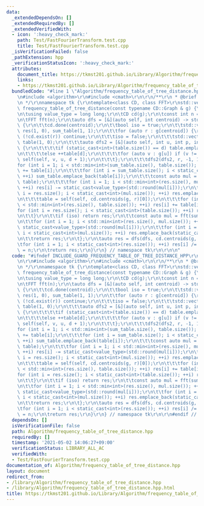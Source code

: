 ```yaml
---
data:
  _extendedDependsOn: []
  _extendedRequiredBy: []
  _extendedVerifiedWith:
  - icon: ':heavy_check_mark:'
    path: Test/FastFourierTransform.test.cpp
    title: Test/FastFourierTransform.test.cpp
  _isVerificationFailed: false
  _pathExtension: hpp
  _verificationStatusIcon: ':heavy_check_mark:'
  attributes:
    document_title: https://tkmst201.github.io/Library/Algorithm/frequency_table_of_tree_distance.hpp
    links:
    - https://tkmst201.github.io/Library/Algorithm/frequency_table_of_tree_distance.hpp
  bundledCode: "#line 1 \"Algorithm/frequency_table_of_tree_distance.hpp\"\n\n\n\r\
    \n#include <algorithm>\r\n#include <cmath>\r\n\r\n/**\r\n * @brief https://tkmst201.github.io/Library/Algorithm/frequency_table_of_tree_distance.hpp\r\
    \n */\r\nnamespace tk {\r\ntemplate<class CD, class FFT>\r\nstd::vector<long long>\
    \ frequency_table_of_tree_distance(const typename CD::Graph & g) {\r\n\tassert(!g.empty());\r\
    \n\tusing value_type = long long;\r\n\tCD cd(g);\r\n\tconst int n = g.size();\r\
    \n\tFFT fft(n);\r\n\tauto dfs = [&](auto self, int centroid) -> std::vector<value_type>\
    \ {\r\n\t\tcd.done(centroid);\r\n\t\tbool iso = true;\r\n\t\tstd::vector<value_type>\
    \ res(1, 0), sum_table(1, 1);\r\n\t\tfor (auto r : g[centroid]) {\r\n\t\t\tif\
    \ (!cd.exist(r)) continue;\r\n\t\t\tiso = false;\r\n\t\t\tstd::vector<value_type>\
    \ table(1, 0);\r\n\t\t\tauto dfs2 = [&](auto self, int u, int p, int d) -> void\
    \ {\r\n\t\t\t\tif (static_cast<int>(table.size()) == d) table.emplace_back(1);\r\
    \n\t\t\t\telse ++table[d];\r\n\t\t\t\tfor (auto v : g[u]) if (v != p && cd.exist(v))\
    \ self(self, v, u, d + 1);\r\n\t\t\t};\r\n\t\t\tdfs2(dfs2, r, -1, 1);\r\n\t\t\t\
    for (int i = 1; i < std::min<int>(sum_table.size(), table.size()); ++i) sum_table[i]\
    \ += table[i];\r\n\t\t\tfor (int i = sum_table.size(); i < static_cast<int>(table.size());\
    \ ++i) sum_table.emplace_back(table[i]);\r\n\t\t\tconst auto mul = fft(table,\
    \ table);\r\n\t\t\tfor (int i = 1; i < std::min<int>(res.size(), mul.size());\
    \ ++i) res[i] -= static_cast<value_type>(std::round(mul[i]));\r\n\t\t\tfor (int\
    \ i = res.size(); i < static_cast<int>(mul.size()); ++i) res.emplace_back(-static_cast<value_type>(std::round(mul[i])));\r\
    \n\t\t\ttable = self(self, cd.centroids(g, r)[0]);\r\n\t\t\tfor (int i = 1; i\
    \ < std::min<int>(res.size(), table.size()); ++i) res[i] += table[i];\r\n\t\t\t\
    for (int i = res.size(); i < static_cast<int>(table.size()); ++i) res.emplace_back(table[i]);\r\
    \n\t\t}\r\n\t\tif (iso) return res;\r\n\t\tconst auto mul = fft(sum_table, sum_table);\r\
    \n\t\tfor (int i = 1; i < std::min<int>(res.size(), mul.size()); ++i) res[i] +=\
    \ static_cast<value_type>(std::round(mul[i]));\r\n\t\tfor (int i = res.size();\
    \ i < static_cast<int>(mul.size()); ++i) res.emplace_back(static_cast<value_type>(std::round(mul[i])));\r\
    \n\t\treturn res;\r\n\t};\r\n\tauto res = dfs(dfs, cd.centroids(g, 0)[0]);\r\n\
    \tfor (int i = 1; i < static_cast<int>(res.size()); ++i) res[i] /= 2;\r\n\tres[0]\
    \ = n;\r\n\treturn res;\r\n}\r\n} // namespace tk\r\n\r\n\n"
  code: "#ifndef INCLUDE_GUARD_FREQUENCY_TABLE_OF_TREE_DISTANCE_HPP\r\n#define INCLUDE_GUARD_FREQUENCY_TABLE_OF_TREE_DISTANCE_HPP\r\
    \n\r\n#include <algorithm>\r\n#include <cmath>\r\n\r\n/**\r\n * @brief https://tkmst201.github.io/Library/Algorithm/frequency_table_of_tree_distance.hpp\r\
    \n */\r\nnamespace tk {\r\ntemplate<class CD, class FFT>\r\nstd::vector<long long>\
    \ frequency_table_of_tree_distance(const typename CD::Graph & g) {\r\n\tassert(!g.empty());\r\
    \n\tusing value_type = long long;\r\n\tCD cd(g);\r\n\tconst int n = g.size();\r\
    \n\tFFT fft(n);\r\n\tauto dfs = [&](auto self, int centroid) -> std::vector<value_type>\
    \ {\r\n\t\tcd.done(centroid);\r\n\t\tbool iso = true;\r\n\t\tstd::vector<value_type>\
    \ res(1, 0), sum_table(1, 1);\r\n\t\tfor (auto r : g[centroid]) {\r\n\t\t\tif\
    \ (!cd.exist(r)) continue;\r\n\t\t\tiso = false;\r\n\t\t\tstd::vector<value_type>\
    \ table(1, 0);\r\n\t\t\tauto dfs2 = [&](auto self, int u, int p, int d) -> void\
    \ {\r\n\t\t\t\tif (static_cast<int>(table.size()) == d) table.emplace_back(1);\r\
    \n\t\t\t\telse ++table[d];\r\n\t\t\t\tfor (auto v : g[u]) if (v != p && cd.exist(v))\
    \ self(self, v, u, d + 1);\r\n\t\t\t};\r\n\t\t\tdfs2(dfs2, r, -1, 1);\r\n\t\t\t\
    for (int i = 1; i < std::min<int>(sum_table.size(), table.size()); ++i) sum_table[i]\
    \ += table[i];\r\n\t\t\tfor (int i = sum_table.size(); i < static_cast<int>(table.size());\
    \ ++i) sum_table.emplace_back(table[i]);\r\n\t\t\tconst auto mul = fft(table,\
    \ table);\r\n\t\t\tfor (int i = 1; i < std::min<int>(res.size(), mul.size());\
    \ ++i) res[i] -= static_cast<value_type>(std::round(mul[i]));\r\n\t\t\tfor (int\
    \ i = res.size(); i < static_cast<int>(mul.size()); ++i) res.emplace_back(-static_cast<value_type>(std::round(mul[i])));\r\
    \n\t\t\ttable = self(self, cd.centroids(g, r)[0]);\r\n\t\t\tfor (int i = 1; i\
    \ < std::min<int>(res.size(), table.size()); ++i) res[i] += table[i];\r\n\t\t\t\
    for (int i = res.size(); i < static_cast<int>(table.size()); ++i) res.emplace_back(table[i]);\r\
    \n\t\t}\r\n\t\tif (iso) return res;\r\n\t\tconst auto mul = fft(sum_table, sum_table);\r\
    \n\t\tfor (int i = 1; i < std::min<int>(res.size(), mul.size()); ++i) res[i] +=\
    \ static_cast<value_type>(std::round(mul[i]));\r\n\t\tfor (int i = res.size();\
    \ i < static_cast<int>(mul.size()); ++i) res.emplace_back(static_cast<value_type>(std::round(mul[i])));\r\
    \n\t\treturn res;\r\n\t};\r\n\tauto res = dfs(dfs, cd.centroids(g, 0)[0]);\r\n\
    \tfor (int i = 1; i < static_cast<int>(res.size()); ++i) res[i] /= 2;\r\n\tres[0]\
    \ = n;\r\n\treturn res;\r\n}\r\n} // namespace tk\r\n\r\n#endif // INCLUDE_GUARD_FREQUENCY_TABLE_OF_TREE_DISTANCE_HPP"
  dependsOn: []
  isVerificationFile: false
  path: Algorithm/frequency_table_of_tree_distance.hpp
  requiredBy: []
  timestamp: '2021-05-02 14:06:27+09:00'
  verificationStatus: LIBRARY_ALL_AC
  verifiedWith:
  - Test/FastFourierTransform.test.cpp
documentation_of: Algorithm/frequency_table_of_tree_distance.hpp
layout: document
redirect_from:
- /library/Algorithm/frequency_table_of_tree_distance.hpp
- /library/Algorithm/frequency_table_of_tree_distance.hpp.html
title: https://tkmst201.github.io/Library/Algorithm/frequency_table_of_tree_distance.hpp
---
```

